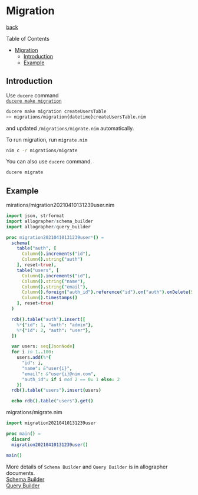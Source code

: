 Migration
===
[back](../../README.md)

Table of Contents

<!--ts-->
   * [Migration](#migration)
      * [Introduction](#introduction)
      * [Example](#example)

<!-- Added by: root, at: Sat Apr 10 18:34:37 UTC 2021 -->

<!--te-->

## Introduction
Use `ducere` command  
[`ducere make migration`](./ducere.md#migration)

```sh
ducere make migration createUsersTable
>> migrations/migration{datetime}createUsersTable.nim
```
and updated `/migrations/migrate.nim` automatically.

To run migration, run `migrate.nim`
```sh
nim c -r migrations/migrate
```

You can also use `ducere` command.
```sh
ducere migrate
```

## Example
mirations/migration20210410131239user.nim
```nim
import json, strformat
import allographer/schema_builder
import allographer/query_builder

proc migration20210410131239user*() =
  schema(
    table("auth", [
      Column().increments("id"),
      Column().string("auth")
    ], reset=true),
    table("users", [
      Column().increments("id"),
      Column().string("name"),
      Column().string("email"),
      Column().foreign("auth_id").reference("id").on("auth").onDelete(SET_NULL),
      Column().timestamps()
    ], reset=true)
  )

  rdb().table("auth").insert([
    %*{"id": 1, "auth": "admin"},
    %*{"id": 2, "auth": "user"},
  ])

  var users: seq[JsonNode]
  for i in 1..100:
    users.add(%*{
      "id": i,
      "name": &"user{i}",
      "email": &"user{i}@nim.com",
      "auth_id": if i mod 2 == 0: 1 else: 2
    })
  rdb().table("users").insert(users)

  echo rdb().table("users").get()

```

migrations/migrate.nim
```nim
import migration20210410131239user

proc main() =
  discard
  migration20210410131239user()

main()
```

More details of `Schema Builder` and `Query Builder` is in allographer documents.  
[Schema Builder](https://github.com/itsumura-h/nim-allographer/blob/master/documents/schema_builder.md)  
[Query Builder](https://github.com/itsumura-h/nim-allographer/blob/master/documents/query_builder.md)
